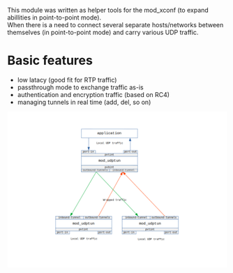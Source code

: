 <p>
 This module was written as helper tools for the mod_xconf (to expand abillities in point-to-point mode).<br>
 When there is a need to connect several separate hosts/networks between themselves (in point-to-point mode) and carry various UDP traffic.<br>
</p>

# Basic features
 - low latacy (good fit for RTP traffic)
 - passthrough mode to exchange traffic as-is
 - authentication and encryption traffic (based on RC4)
 - managing tunnels in real time (add, del, so on) 

<div aling="center">
 <img src='https://github.com/akscf/mod_udptun/blob/main/bin/schema.png'>
</div>

